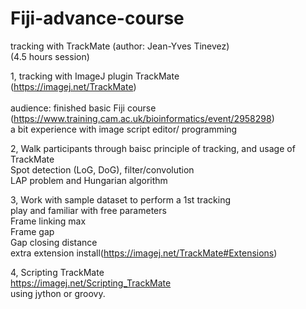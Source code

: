 # Fiji-advance-course<br>
tracking with TrackMate (author: Jean-Yves Tinevez)<br>
(4.5 hours session)<br>

1, tracking with ImageJ plugin TrackMate<br>
	(https://imagej.net/TrackMate)<br>	
	audience: finished basic Fiji course<br>
		(https://www.training.cam.ac.uk/bioinformatics/event/2958298)<br>
	a bit experience with image script editor/ programming<br>

2, Walk participants through baisc principle of tracking, and usage of TrackMate<br>
	Spot detection (LoG, DoG), filter/convolution<br>
	LAP problem and Hungarian algorithm<br>
	
3, Work with sample dataset to perform a 1st tracking<br>
	play and familiar with free parameters<br>
	Frame linking max<br>
	Frame gap<br>
	Gap closing distance<br>
	extra extension install(https://imagej.net/TrackMate#Extensions)<br>
	
4, Scripting TrackMate<br>
	https://imagej.net/Scripting_TrackMate<br>
	using jython or groovy.<br>
	  
	

